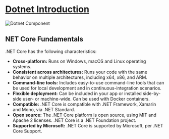 # [Dotnet Introduction](https://medium.com/net-core/introduction-to-net-core-adbf1962d57d)

![Dotnet Component](https://github.com/locngdotcom/dotnettraining/blob/main/A.Dotnet_Introduction/DotnetComponent.PNG)

## NET Core Fundamentals  
.NET Core has the following characteristics:  
 - **Cross-platform:** Runs on Windows, macOS and Linux operating systems.  
 - **Consistent across architectures:** Runs your code with the same behavior on multiple architectures, including x64, x86, and ARM.  
 - **Command-line tools:** Includes easy-to-use command-line tools that can be used for local development and in continuous-integration scenarios.  
 - **Flexible deployment:** Can be included in your app or installed side-by-side user- or machine-wide. Can be used with Docker containers.  
 - **Compatible:** .NET Core is compatible with .NET Framework, Xamarin and Mono, via .NET Standard.  
 - **Open source:** The .NET Core platform is open source, using MIT and Apache 2 licenses. .NET Core is a .NET Foundation project.  
 - **Supported by Microsoft:** .NET Core is supported by Microsoft, per .NET Core Support.  
